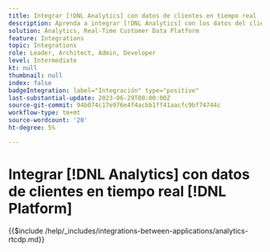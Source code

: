 ```yaml
---
title: Integrar [!DNL Analytics] con datos de clientes en tiempo real [!DNL Platform]
description: Aprenda a integrar [!DNL Analytics] con los datos del cliente en tiempo real [!DNL Platform].
solution: Analytics, Real-Time Customer Data Platform
feature: Integrations
topic: Integrations
role: Leader, Architect, Admin, Developer
level: Intermediate
kt: null
thumbnail: null
index: false
badgeIntegration: label="Integración" type="positive"
last-substantial-update: 2023-06-29T00:00:00Z
source-git-commit: 94b074c17e976e4f4acbb1ff41aacfc9bf74744c
workflow-type: tm+mt
source-wordcount: '20'
ht-degree: 5%

---
```



# Integrar [!DNL Analytics] con datos de clientes en tiempo real [!DNL Platform]

{{$include /help/_includes/integrations-between-applications/analytics-rtcdp.md}}

